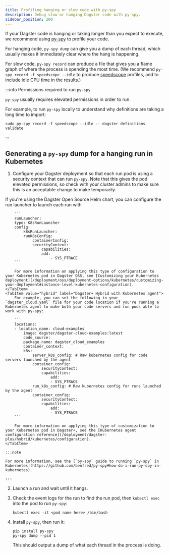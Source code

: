 ```yaml
---
title: Profiling hanging or slow code with py-spy
description: Debug slow or hanging Dagster code with py-spy.
sidebar_position: 200
---
```


If your Dagster code is hanging or taking longer than you expect to execute, we recommend using [py-spy](https://github.com/benfred/py-spy) to profile your code.

For hanging code, `py-spy dump` can give you a dump of each thread, which usually makes it immediately clear where the hang is happening.

For slow code, `py-spy record` can produce a file that gives you a flame graph of where the process is spending the most time. (We recommend `py-spy record -f speedscope --idle` to produce [speedscope](https://github.com/jlfwong/speedscope) profiles, and to include idle CPU time in the results.)

:::info Permissions required to run `py-spy`

`py-spy` usually requires elevated permissions in order to run.

For example, to run `py-spy` locally to understand why definitions are taking a long time to import:

```
sudo py-spy record -f speedscope --idle -- dagster definitions validate
```

:::

## Generating a `py-spy` dump for a hanging run in Kubernetes

1. Configure your Dagster deployment so that each run pod is using a security context that can run `py-spy`. Note that this gives the pod elevated permissions, so check with your cluster admins to make sure this is an acceptable change to make temporarily.

<Tabs>
    <TabItem value="oss" label="Dagster OSS">
        If you're using the Dagster Open Source Helm chart, you can configure the run launcher to launch each run with

        ```
        runLauncher:
        type: K8sRunLauncher
        config:
            k8sRunLauncher:
            runK8sConfig:
                containerConfig:
                securityContext:
                    capabilities:
                    add:
                        - SYS_PTRACE
        ```

        For more information on applying this type of configuration to your Kubernetes pod in Dagster OSS, see [Customizing your Kubernetes deployment](/deployment/oss/deployment-options/kubernetes/customizing-your-deployment#instance-level-kubernetes-configuration).
    </TabItem>
    <TabItem value="hybrid" label="Dagster+ Hybrid with Kubernetes agent">
        For example, you can set the following in your `dagster_cloud.yaml` file for your code location if you're running a Kubernetes agent to make both your code servers and run pods able to work with py-spy:

        ```
        locations:
        - location_name: cloud-examples
            image: dagster/dagster-cloud-examples:latest
            code_source:
            package_name: dagster_cloud_examples
            container_context:
            k8s:
                server_k8s_config: # Raw kubernetes config for code servers launched by the agent
                container_config:
                    securityContext:
                    capabilities:
                        add:
                        - SYS_PTRACE
                run_k8s_config: # Raw kubernetes config for runs launched by the agent
                container_config:
                    securityContext:
                    capabilities:
                        add:
                        - SYS_PTRACE
        ```

        For more information on applying this type of customization to your Kubernetes pod in Dagster+, see the [Kubernetes agent configuration reference](/deployment/dagster-plus/hybrid/kubernetes/configuration).
    </TabItem>
</Tabs>

    :::note

    For more information, see the [`py-spy` guide to running `py-spy` in Kubernetes](https://github.com/benfred/py-spy#how-do-i-run-py-spy-in-kubernetes).

    :::

2.  Launch a run and wait until it hangs.
3.  Check the event logs for the run to find the run pod, then `kubectl exec` into the pod to run `py-spy`:

    ```
    kubectl exec -it <pod name here> /bin/bash
    ```

4.  Install `py-spy`, then run it:

    ```
    pip install py-spy
    py-spy dump --pid 1
    ```

    This should output a dump of what each thread in the process is doing.
